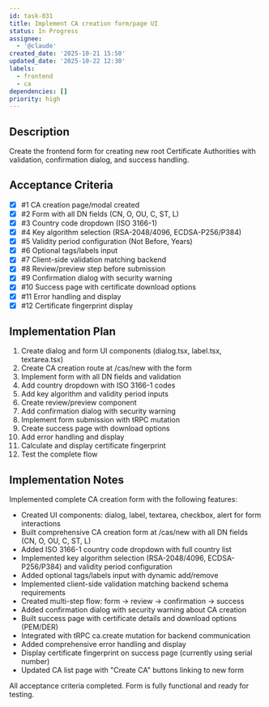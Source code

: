 ```yaml
---
id: task-031
title: Implement CA creation form/page UI
status: In Progress
assignee:
  - '@claude'
created_date: '2025-10-21 15:50'
updated_date: '2025-10-22 12:30'
labels:
  - frontend
  - ca
dependencies: []
priority: high
---
```


## Description

<!-- SECTION:DESCRIPTION:BEGIN -->
Create the frontend form for creating new root Certificate Authorities with validation, confirmation dialog, and success handling.
<!-- SECTION:DESCRIPTION:END -->

## Acceptance Criteria
<!-- AC:BEGIN -->
- [x] #1 CA creation page/modal created
- [x] #2 Form with all DN fields (CN, O, OU, C, ST, L)
- [x] #3 Country code dropdown (ISO 3166-1)
- [x] #4 Key algorithm selection (RSA-2048/4096, ECDSA-P256/P384)
- [x] #5 Validity period configuration (Not Before, Years)
- [x] #6 Optional tags/labels input
- [x] #7 Client-side validation matching backend
- [x] #8 Review/preview step before submission
- [x] #9 Confirmation dialog with security warning
- [x] #10 Success page with certificate download options
- [x] #11 Error handling and display
- [x] #12 Certificate fingerprint display
<!-- AC:END -->

## Implementation Plan

<!-- SECTION:PLAN:BEGIN -->
1. Create dialog and form UI components (dialog.tsx, label.tsx, textarea.tsx)
2. Create CA creation route at /cas/new with the form
3. Implement form with all DN fields and validation
4. Add country dropdown with ISO 3166-1 codes
5. Add key algorithm and validity period inputs
6. Create review/preview component
7. Add confirmation dialog with security warning
8. Implement form submission with tRPC mutation
9. Create success page with download options
10. Add error handling and display
11. Calculate and display certificate fingerprint
12. Test the complete flow
<!-- SECTION:PLAN:END -->

## Implementation Notes

<!-- SECTION:NOTES:BEGIN -->
Implemented complete CA creation form with the following features:

- Created UI components: dialog, label, textarea, checkbox, alert for form interactions
- Built comprehensive CA creation form at /cas/new with all DN fields (CN, O, OU, C, ST, L)
- Added ISO 3166-1 country code dropdown with full country list
- Implemented key algorithm selection (RSA-2048/4096, ECDSA-P256/P384) and validity period configuration
- Added optional tags/labels input with dynamic add/remove
- Implemented client-side validation matching backend schema requirements
- Created multi-step flow: form → review → confirmation → success
- Added confirmation dialog with security warning about CA creation
- Built success page with certificate details and download options (PEM/DER)
- Integrated with tRPC ca.create mutation for backend communication
- Added comprehensive error handling and display
- Display certificate fingerprint on success page (currently using serial number)
- Updated CA list page with "Create CA" buttons linking to new form

All acceptance criteria completed. Form is fully functional and ready for testing.
<!-- SECTION:NOTES:END -->
